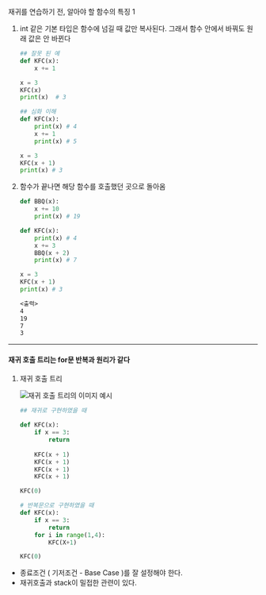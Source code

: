 재귀를 연습하기 전, 알아야 할 함수의 특징 1

1. int 같은 기본 타입은 함수에 넘길 때 값만 복사된다. 그래서 함수 안에서 바꿔도 원래 값은 안 바뀐다

   ```python
   ## 잘못 된 예
   def KFC(x):
       x += 1
   
   x = 3
   KFC(x)
   print(x)  # 3
   ```

   ```python
   ## 심화 이해
   def KFC(x):
       print(x) # 4
       x += 1
       print(x) # 5
   
   x = 3
   KFC(x + 1)
   print(x) # 3
   ```

2. 함수가 끝나면 해당 함수를 호출했던 곳으로 돌아옴

   ```python
   def BBQ(x):
       x += 10
       print(x) # 19
   
   def KFC(x):
       print(x) # 4
       x += 3
       BBQ(x + 2)
       print(x) # 7
   
   x = 3
   KFC(x + 1)
   print(x) # 3
   ```

   ```txt
   <출력>
   4
   19
   7
   3
   ```

---

#### 재귀 호출 트리는 for문 반복과 원리가 같다

1. 재귀 호출 트리

   ![재귀 호출 트리의 이미지 예시](C:\Users\SSAFY\Desktop\NJH_git\JH-studying-main\Daily_Study_In_SSAFY\W5_25_09_04\images\image-1.png)

   ```python
   ## 재귀로 구현하였을 때 
   
   def KFC(x):
       if x == 3:
           return
       
       KFC(x + 1)
       KFC(x + 1)
       KFC(x + 1)
       KFC(x + 1)
   
   KFC(0)
   
   # 반복문으로 구현하였을 때 
   def KFC(x):
       if x == 3:
           return
       for i in range(1,4):
           KFC(X+1)
   
   KFC(0)
   
   ```

   

- 종료조건 ( 기저조건 - Base Case )를 잘 설정해야 한다.
- 재귀호출과 stack이 밀접한 관련이 있다.





